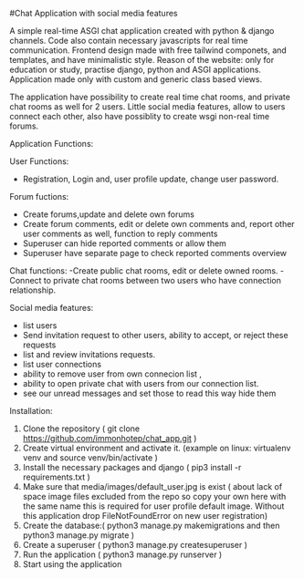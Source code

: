 #Chat Application with social media features

A simple real-time ASGI chat application created with python & django channels. Code also contain necessary javascripts for real time communication. Frontend design made with free tailwind componets, and templates, and have minimalistic style.
Reason of the website: only for education or study, practise django, python and ASGI applications. 
Application made only with custom and generic class based views.

The application have possibility to create real time chat rooms, and private chat rooms as well for 2 users. Little social media features, allow to users connect each other, also have possiblity to create wsgi non-real time forums.

Application Functions:

User Functions:
- Registration, Login and, user profile update, change user password.

Forum fuctions:
- Create forums,update and delete own forums
- Create forum comments, edit or delete own comments and, report other user comments as well, function to reply comments
- Superuser can  hide reported comments or allow them
- Superuser have separate page to check reported comments overview

Chat functions:
-Create public chat rooms, edit or delete owned rooms.
-Connect to private chat rooms between two users who have connection relationship.

Social media features:
- list users
- Send invitation request to other users, ability to accept, or reject these requests
- list and review invitations requests.
- list user connections 
- ability to remove user from own connecion list ,
- ability to open private chat with users from our connection list.
- see our unread messages and set those to read this way hide them

Installation:

1. Clone the repository ( git clone https://github.com/immonhotep/chat_app.git )
2. Create virtual environment and activate it. (example on linux:  virtualenv venv  and source venv/bin/activate )
3. Install the necessary packages and django  ( pip3 install -r requirements.txt )
4. Make sure that media/images/default_user.jpg is exist  ( about lack of space image files excluded from the repo so copy your own here with the same name this is required for user profile default image. Without this application drop FileNotFoundError on new user registration)
5. Create the database:( python3 manage.py makemigrations and then python3 manage.py migrate )
6. Create a superuser ( python3 manage.py createsuperuser )
7. Run the application ( python3 manage.py runserver )
8. Start using the application






